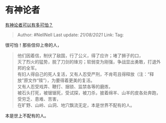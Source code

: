 # 有神论者
[有神论者可以有多可怕？](https://www.zhihu.com/question/51478742/answer/344830994)

> Author: #NellNell 
> Last update: *21/08/2021* 
> Link:
> Tag:   

很可怕！那些信仰上帝的人，

> 他们因着信，制伏了敌国，行了公义，得了应许；堵了狮子的口，  
> 灭了烈火的猛势，脱了刀剑的锋刃；软弱变为刚强，争战显出勇敢，打退外邦的全军。  
> 有妇人得自己的死人复活，又有人忍受严刑，不肯苟且得释放（注：“释放”原文作“赎”），为要得着更美的复活。  
> 又有人忍受戏弄、鞭打、捆锁、监禁各等的磨炼，  
> 被石头打死，被锯锯死，受试探，被刀杀，披着绵羊、山羊的皮各处奔跑，受穷乏、患难、苦害，  
> 在旷野、山岭、山洞、地穴飘流无定，本是世界不配有的人。

本是世上不配有的人。

  
  



